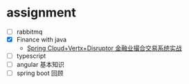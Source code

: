 # assignment

- [ ] rabbitmq
- [x] Finance with java
  - [Spring Cloud+Vertx+Disruptor 金融业撮合交易系统实战](https://coding.imooc.com/class/437.html)
- [ ] typescript
- [ ] angular 基本知识
- [ ] spring boot 回顾
